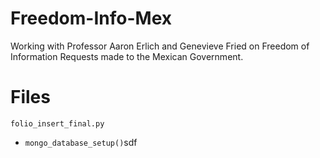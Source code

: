 # Freedom-Info-Mex
Working with Professor Aaron Erlich and Genevieve Fried on Freedom of Information Requests made to the Mexican Government.

# Files
`folio_insert_final.py` 
  - `mongo_database_setup()`sdf
